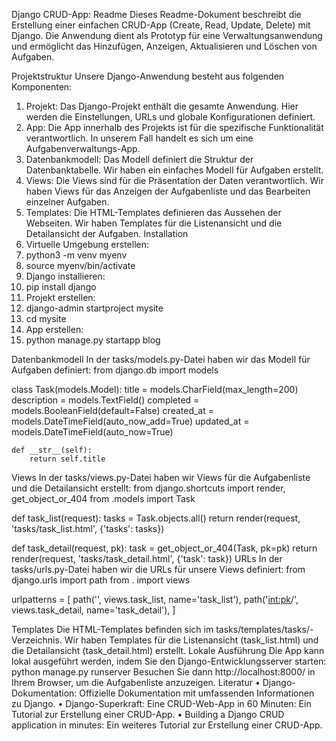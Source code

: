 Django CRUD-App: Readme
Dieses Readme-Dokument beschreibt die Erstellung einer
einfachen CRUD-App (Create, Read, Update, Delete) mit Django. Die Anwendung dient als Prototyp für eine Verwaltungsanwendung und ermöglicht das Hinzufügen, Anzeigen, Aktualisieren und Löschen von Aufgaben.


Projektstruktur
Unsere Django-Anwendung besteht aus folgenden Komponenten:
1.	Projekt: Das Django-Projekt enthält die gesamte Anwendung. Hier werden die Einstellungen, URLs und globale Konfigurationen definiert.
2.	App: Die App innerhalb des Projekts ist für die spezifische Funktionalität verantwortlich. In unserem Fall handelt es sich um eine Aufgabenverwaltungs-App.
3.	Datenbankmodell: Das Modell definiert die Struktur der Datenbanktabelle. Wir haben ein einfaches Modell für Aufgaben erstellt.
4.	Views: Die Views sind für die Präsentation der Daten verantwortlich. Wir haben Views für das Anzeigen der Aufgabenliste und das Bearbeiten einzelner Aufgaben.
5.	Templates: Die HTML-Templates definieren das Aussehen der Webseiten. Wir haben Templates für die Listenansicht und die Detailansicht der Aufgaben.
Installation
1.	Virtuelle Umgebung erstellen:
2.	python3 -m venv myenv
3.	source myenv/bin/activate
4.	Django installieren:
5.	pip install django
6.	Projekt erstellen:
7.	django-admin startproject mysite
8.	cd mysite
9.	App erstellen:
10.	python manage.py startapp blog


Datenbankmodell
In der tasks/models.py-Datei haben wir das Modell für Aufgaben definiert:
from django.db import models

class Task(models.Model):
    title = models.CharField(max_length=200)
    description = models.TextField()
    completed = models.BooleanField(default=False)
    created_at = models.DateTimeField(auto_now_add=True)
    updated_at = models.DateTimeField(auto_now=True)

    def __str__(self):
        return self.title
Views
In der tasks/views.py-Datei haben wir Views für die Aufgabenliste und die Detailansicht erstellt:
from django.shortcuts import render, get_object_or_404
from .models import Task

def task_list(request):
    tasks = Task.objects.all()
    return render(request, 'tasks/task_list.html', {'tasks': tasks})

def task_detail(request, pk):
    task = get_object_or_404(Task, pk=pk)
    return render(request, 'tasks/task_detail.html', {'task': task})
URLs
In der tasks/urls.py-Datei haben wir die URLs für unsere Views definiert:
from django.urls import path
from . import views

urlpatterns = [
    path('', views.task_list, name='task_list'),
    path('<int:pk>/', views.task_detail, name='task_detail'),
]

Templates
Die HTML-Templates befinden sich im tasks/templates/tasks/-Verzeichnis. Wir haben Templates für die Listenansicht (task_list.html) und die Detailansicht (task_detail.html) erstellt.
Lokale Ausführung
Die App kann lokal ausgeführt werden, indem Sie den Django-Entwicklungsserver starten:
python manage.py runserver
Besuchen Sie dann http://localhost:8000/ in Ihrem Browser, um die Aufgabenliste anzuzeigen.
Literatur
•	Django-Dokumentation: Offizielle Dokumentation mit umfassenden Informationen zu Django.
•	Django-Superkraft: Eine CRUD-Web-App in 60 Minuten: Ein Tutorial zur Erstellung einer CRUD-App.
•	Building a Django CRUD application in minutes: Ein weiteres Tutorial zur Erstellung einer CRUD-App.

